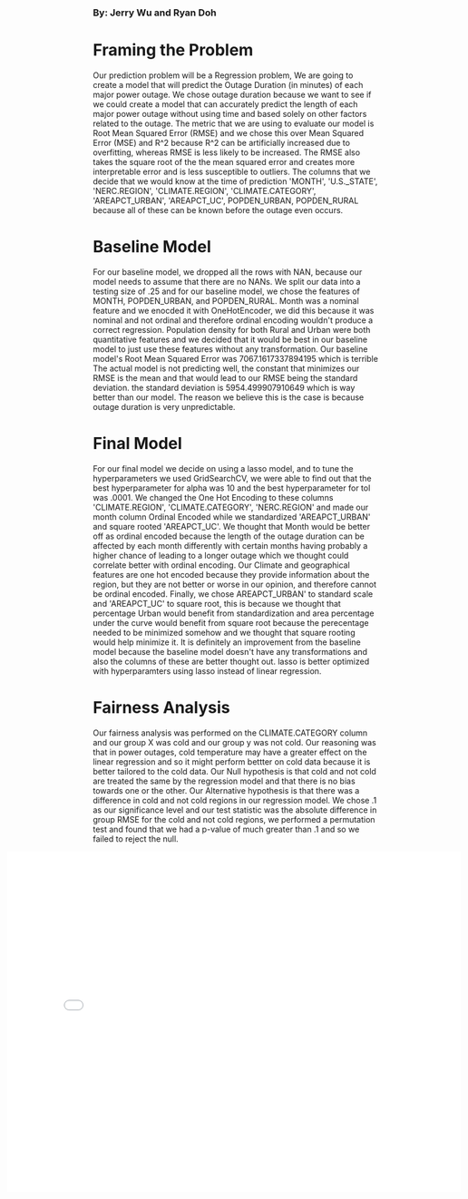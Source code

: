 ### By: Jerry Wu and Ryan Doh
# Framing the Problem
Our prediction problem will be a Regression problem, We are going to create a model that will predict the Outage Duration (in minutes) of each major power outage. We chose outage duration because we want to see if we could create a model that can accurately predict the length of each major power outage without using time and based solely on other factors related to the outage. The metric that we are using to evaluate our model is Root Mean Squared Error (RMSE) and we chose this over Mean Squared Error (MSE) and R^2 because R^2 can be artificially increased due to overfitting, whereas RMSE is less likely to be increased. The RMSE also takes the square root of the the mean squared error and creates more interpretable error and is less susceptible to outliers. The columns that we decide that we would know at the time of prediction 'MONTH', 'U.S._STATE', 'NERC.REGION', 'CLIMATE.REGION', 'CLIMATE.CATEGORY', 'AREAPCT_URBAN', 'AREAPCT_UC', POPDEN_URBAN, POPDEN_RURAL because all of these can be known before the outage even occurs.
# Baseline Model
For our baseline model, we dropped all the rows with NAN, because our model needs to assume that there are no NANs. We split our data into a testing size of .25 and for our baseline model, we chose the features of MONTH, POPDEN_URBAN, and POPDEN_RURAL. Month was a nominal feature and we enocded it with OneHotEncoder, we did this because it was nominal and not ordinal and therefore ordinal encoding wouldn't produce a correct regression. Population density for both Rural and Urban were both quantitative features and we decided that it would be best in our baseline model to just use these features without any transformation. Our baseline model's Root Mean Squared Error was 7067.1617337894195 which is terrible The actual model is not predicting well, the constant that minimizes our RMSE is the mean and that would lead to our RMSE being the standard deviation. the standard deviation is 5954.499907910649 which is way better than our model. The reason we believe this is the case is because outage duration is very unpredictable.                              
# Final Model
For our final model we decide on using a lasso model, and to tune the hyperparameters we used GridSearchCV, we were able to find out that the best hyperparameter for alpha was 10 and the best hyperparameter for tol was .0001. We changed the One Hot Encoding to these columns 'CLIMATE.REGION', 'CLIMATE.CATEGORY', 'NERC.REGION' and made our month column Ordinal Encoded while we standardized 'AREAPCT_URBAN' and square rooted 'AREAPCT_UC'. We thought that Month would be better off as ordinal encoded because the length of the outage duration can be affected by each month differently with certain months having probably a higher chance of leading to a longer outage which we thought could correlate better with ordinal encoding. Our Climate and geographical features are one hot encoded because they provide information about the region, but they are not better or worse in our opinion, and therefore cannot be ordinal encoded. Finally, we chose AREAPCT_URBAN' to standard scale and 'AREAPCT_UC' to square root, this is because we thought that percentage Urban would benefit from standardization and area percentage under the curve would benefit from square root because the perecentage needed to be minimized somehow and we thought that square rooting would help minimize it. It is definitely an improvement from the baseline model because the baseline model doesn't have any transformations and also the columns of these are better thought out. lasso is better optimized with hyperparamters using lasso instead of linear regression.
# Fairness Analysis
Our fairness analysis was performed on the CLIMATE.CATEGORY column and our group X was cold and our group y was not cold. Our reasoning was that in power outages, cold temperature may have a greater effect on the linear regression and so it might perform bettter on cold data because it is better tailored to the cold data. Our Null hypothesis is that cold and not cold are treated the same by the regression model and that there is no bias towards one or the other. Our Alternative hypothesis is that there was a difference in cold and not cold regions in our regression model. We chose .1 as our significance level and our test statistic was the absolute difference in group RMSE for the cold and not cold regions, we performed a permutation test and found that we had a p-value of much greater than .1 and so we failed to reject the null.
<iframe src="assets/thing.html" width=800 height=600 frameBorder=0 style = "position: relative; right: 30%" >
